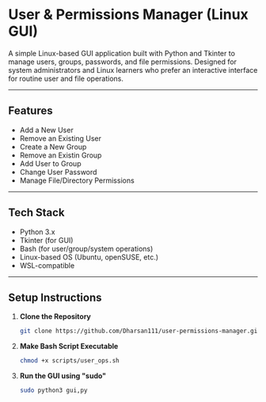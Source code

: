 # User & Permissions Manager (Linux GUI)

A simple Linux-based GUI application built with Python and Tkinter to manage users, groups, passwords, and file permissions. Designed for system administrators and Linux learners who prefer an interactive interface for routine user and file operations.

---

## Features

- Add a New User
- Remove an Existing User
- Create a New Group
- Remove an Existin Group
- Add User to Group
- Change User Password
- Manage File/Directory Permissions
 

---

##  Tech Stack

- Python 3.x
- Tkinter (for GUI)
- Bash (for user/group/system operations)
- Linux-based OS (Ubuntu, openSUSE, etc.)
- WSL-compatible

---

## Setup Instructions

1. **Clone the Repository**

   ```bash
   git clone https://github.com/Dharsan111/user-permissions-manager.git
   
2. **Make Bash Script Executable**

   ```bash
   chmod +x scripts/user_ops.sh
3. **Run the GUI using "sudo"**

   ```bash
   sudo python3 gui,py



